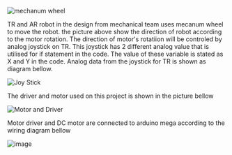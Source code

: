 ![mechanum wheel](https://user-images.githubusercontent.com/65016480/129909864-008f602d-be58-4f45-9ed6-f8eb3c906ee7.jpg)

TR and AR robot in the design from mechanical team uses mecanum wheel to move the robot. the picture above show the direction of robot according to the motor rotation.
The direction of motor's rotatiion will be controled by analog joystick on TR. This joystick has 2 different analog value that is utilised for if statement in the code.
The value of these variable is stated as X and Y in the code. Analog data from the joystick for TR is shown as diagram bellow. 

![Joy Stick](https://user-images.githubusercontent.com/65016480/129911166-e711e9cb-dc01-4ea6-9b7a-9821a10d3391.jpg)

The driver and motor used on this project is shown in the picture bellow

![Motor and Driver](https://user-images.githubusercontent.com/65016480/129914424-325de699-ad37-4745-8e4a-58057b8b7595.jpg)

Motor driver and DC motor are connected to arduino mega according to the wiring diagram bellow

![image](https://user-images.githubusercontent.com/65016480/130023494-844d181d-5ab5-4419-a5a3-efa9a1e0ccf8.png)
